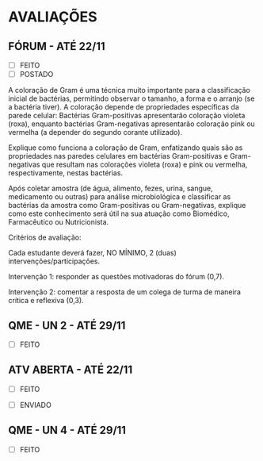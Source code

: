 # AVALIAÇÕES

## FÓRUM - ATÉ 22/11

* [ ] FEITO
* [ ] POSTADO

A coloração de Gram é uma técnica muito importante para a classificação inicial de bactérias, permitindo observar o tamanho, a forma e o arranjo (se a bactéria tiver). A coloração depende de propriedades específicas da parede celular:  Bactérias Gram-positivas apresentarão coloração violeta (roxa), enquanto bactérias Gram-negativas apresentarão coloração pink ou vermelha (a depender do segundo corante utilizado).  

Explique como funciona a coloração de Gram, enfatizando quais são as propriedades nas paredes celulares em bactérias Gram-positivas e Gram-negativas que resultam nas colorações violeta (roxa) e pink ou vermelha, respectivamente, nestas bactérias.

Após coletar amostra (de água, alimento, fezes, urina, sangue, medicamento ou outras) para análise microbiológica e classificar as bactérias da amostra como Gram-positivas ou Gram-negativas, explique como este conhecimento será útil na sua atuação como Biomédico, Farmacêutico ou Nutricionista.  

Critérios de avaliação:

Cada estudante deverá fazer, NO MÍNIMO, 2 (duas) intervenções/participações.

Intervenção 1: responder as questões motivadoras do fórum (0,7).

Intervenção 2: comentar a resposta de um colega de turma de maneira crítica e reflexiva (0,3).

## QME - UN 2 - ATÉ 29/11

* [ ] FEITO

## ATV ABERTA - ATÉ 22/11

* [ ] FEITO

* [ ] ENVIADO

## QME - UN 4 - ATÉ 29/11

* [ ] FEITO